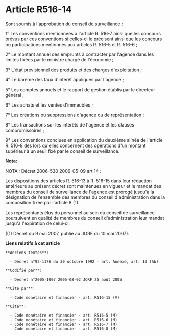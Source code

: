 # Article R516-14

Sont soumis à l'approbation du conseil de surveillance :

1° Les conventions mentionnées à l'article R. 516-7 ainsi que les concours prévus par ces conventions si celles-ci le
précisent ainsi que les concours ou participations mentionnés aux articles R. 516-5 et R. 516-6 ;

2° Le montant annuel des emprunts à contracter par l'agence dans les limites fixées par le ministre chargé de l'économie ;

3° L'état prévisionnel des produits et des charges d'exploitation ;

4° Le barème des taux d'intérêt appliqués par l'agence ;

5° Les comptes annuels et le rapport de gestion établis par le directeur général ;

6° Les achats et les ventes d'immeubles ;

7° Les créations ou suppressions d'agence ou de représentation ;

8° Les transactions sur les intérêts de l'agence et les clauses compromissoires ;

9° Les conventions conclues en application du deuxième alinéa de l'article R. 516-8 dès lors qu'elles concernent des
opérations d'un montant supérieur à un seuil fixé par le conseil de surveillance.

**Nota:**

NOTA : Décret 2006-530 2006-05-09 art 14 :

Les dispositions des articles R. 516-13 à R. 516-15 dans leur rédaction antérieure au présent décret sont maintenues en
vigueur et le mandat des membres du conseil de surveillance de l'agence est prorogé jusqu'à la désignation de l'ensemble des
membres du conseil d'administration dans la composition fixée par l'article 8 (1).

Les représentants élus du personnel au sein du conseil de surveillance poursuivent en qualité de membres du conseil
d'administration leur mandat jusqu'à l'expiration de celui-ci.

((1) Décret du 9 mai 2007, publié au JORF du 10 mai 2007).

**Liens relatifs à cet article**

	**Anciens textes**:

	  - Décret n°92-1176 du 30 octobre 1992 - art. Annexe, art. 13 (Ab)

	**Codifié par**:

	  - Décret n°2005-1007 2005-08-02 JORF 25 août 2005

	**Cité par**:

	  - Code monétaire et financier - art. R516-15 (V)

	**Cite**:

	  - Code monétaire et financier - art. R516-5 (M)
	  - Code monétaire et financier - art. R516-6 (M)
	  - Code monétaire et financier - art. R516-7 (M)
	  - Code monétaire et financier - art. R516-8 (M)
